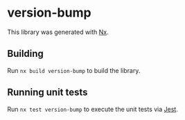 # version-bump

This library was generated with [Nx](https://nx.dev).

## Building

Run `nx build version-bump` to build the library.

## Running unit tests

Run `nx test version-bump` to execute the unit tests via [Jest](https://jestjs.io).
